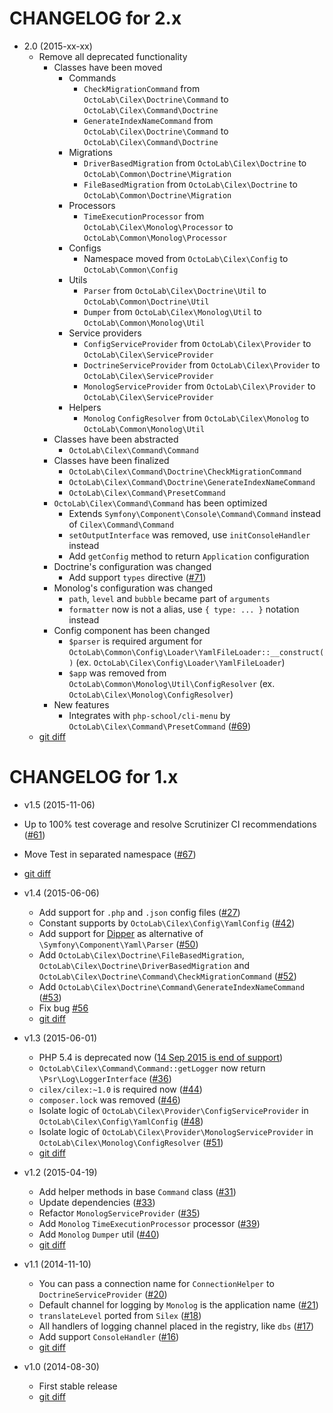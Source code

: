 CHANGELOG for 2.x
=================

* 2.0 (2015-xx-xx)
  * Remove all deprecated functionality
    * Classes have been moved
      * Commands
        * `CheckMigrationCommand` from `OctoLab\Cilex\Doctrine\Command` to `OctoLab\Cilex\Command\Doctrine`
        * `GenerateIndexNameCommand` from `OctoLab\Cilex\Doctrine\Command` to `OctoLab\Cilex\Command\Doctrine`
      * Migrations
        * `DriverBasedMigration` from `OctoLab\Cilex\Doctrine` to `OctoLab\Common\Doctrine\Migration`
        * `FileBasedMigration` from `OctoLab\Cilex\Doctrine` to `OctoLab\Common\Doctrine\Migration`
      * Processors
        * `TimeExecutionProcessor` from `OctoLab\Cilex\Monolog\Processor` to `OctoLab\Common\Monolog\Processor`
      * Configs
        * Namespace moved from `OctoLab\Cilex\Config` to `OctoLab\Common\Config`
      * Utils
        * `Parser` from `OctoLab\Cilex\Doctrine\Util` to `OctoLab\Common\Doctrine\Util`
        * `Dumper` from `OctoLab\Cilex\Monolog\Util` to `OctoLab\Common\Monolog\Util`
      * Service providers
        * `ConfigServiceProvider` from `OctoLab\Cilex\Provider` to `OctoLab\Cilex\ServiceProvider`
        * `DoctrineServiceProvider` from `OctoLab\Cilex\Provider` to `OctoLab\Cilex\ServiceProvider`
        * `MonologServiceProvider` from `OctoLab\Cilex\Provider` to `OctoLab\Cilex\ServiceProvider`
      * Helpers
        * `Monolog` `ConfigResolver` from `OctoLab\Cilex\Monolog` to `OctoLab\Common\Monolog\Util`
    * Classes have been abstracted
      * `OctoLab\Cilex\Command\Command`
    * Classes have been finalized
      * `OctoLab\Cilex\Command\Doctrine\CheckMigrationCommand`
      * `OctoLab\Cilex\Command\Doctrine\GenerateIndexNameCommand`
      * `OctoLab\Cilex\Command\PresetCommand`
    * `OctoLab\Cilex\Command\Command` has been optimized
      * Extends `Symfony\Component\Console\Command\Command` instead of `Cilex\Command\Command`
      * `setOutputInterface` was removed, use `initConsoleHandler` instead
      * Add `getConfig` method to return `Application` configuration
    * Doctrine's configuration was changed
      * Add support `types` directive ([#71](../../issues/71))
    * Monolog's configuration was changed
      * `path`, `level` and `bubble` became part of `arguments`
      * `formatter` now is not a alias, use `{ type: ... }` notation instead
    * Config component has been changed
      * `$parser` is required argument for `OctoLab\Common\Config\Loader\YamlFileLoader::__construct()`
      (ex. `OctoLab\Cilex\Config\Loader\YamlFileLoader`)
      * `$app` was removed from `OctoLab\Common\Monolog\Util\ConfigResolver`
      (ex. `OctoLab\Cilex\Monolog\ConfigResolver`)
    * New features
      * Integrates with `php-school/cli-menu` by `OctoLab\Cilex\Command\PresetCommand` ([#69](../../issues/69))
  * [git diff](../../compare/1.x...master)

CHANGELOG for 1.x
=================

* v1.5 (2015-11-06)

 * Up to 100% test coverage and resolve Scrutinizer CI recommendations ([#61](../../issues/61))
 * Move Test in separated namespace ([#67](../../issue/67))
 * [git diff](../../compare/v1.4.3...v1.5.1)

* v1.4 (2015-06-06)

  * Add support for `.php` and `.json` config files ([#27](../../issues/27))
  * Constant supports by `OctoLab\Cilex\Config\YamlConfig` ([#42](../../issues/42))
  * Add support for [Dipper](https://github.com/secondparty/dipper) as alternative of `\Symfony\Component\Yaml\Parser`
  ([#50](../../issues/50))
  * Add `OctoLab\Cilex\Doctrine\FileBasedMigration`, `OctoLab\Cilex\Doctrine\DriverBasedMigration` and
  `OctoLab\Cilex\Doctrine\Command\CheckMigrationCommand` ([#52](../../issues/52))
  * Add `OctoLab\Cilex\Doctrine\Command\GenerateIndexNameCommand` ([#53](../../issues/53))
  * Fix bug [#56](../../issues/56)
  * [git diff](../../compare/v1.3.2...v1.4.3)

* v1.3 (2015-06-01)

  * PHP 5.4 is deprecated now ([14 Sep 2015 is end of support](http://php.net/supported-versions.php))
  * `OctoLab\Cilex\Command\Command::getLogger` now return `\Psr\Log\LoggerInterface` ([#36](../../issues/36))
  * `cilex/cilex:~1.0` is required now ([#44](../../issues/44))
  * `composer.lock` was removed ([#46](../../issues/46))
  * Isolate logic of `OctoLab\Cilex\Provider\ConfigServiceProvider` in `OctoLab\Cilex\Config\YamlConfig`
  ([#48](../../issues/48))
  * Isolate logic of `OctoLab\Cilex\Provider\MonologServiceProvider` in `OctoLab\Cilex\Monolog\ConfigResolver`
  ([#51](../../issues/51))
  * [git diff](../../compare/v1.2.3...v1.3.2)

* v1.2 (2015-04-19)

  * Add helper methods in base `Command` class ([#31](../../issues/31))
  * Update dependencies ([#33](../../issues/33))
  * Refactor `MonologServiceProvider` ([#35](../../issues/35))
  * Add `Monolog` `TimeExecutionProcessor` processor ([#39](../../issues/39))
  * Add `Monolog` `Dumper` util ([#40](../../issues/40))
  * [git diff](../../compare/v1.1.4...v1.2.3)

* v1.1 (2014-11-10)

  * You can pass a connection name for `ConnectionHelper` to `DoctrineServiceProvider` ([#20](../../issues/20))
  * Default channel for logging by `Monolog` is the application name ([#21](../../issues/21))
  * `translateLevel` ported from `Silex` ([#18](../../issues/18))
  * All handlers of logging channel placed in the registry, like `dbs` ([#17](../../issues/17))
  * Add support `ConsoleHandler` ([#16](../../issues/16))
  * [git diff](../../compare/v1.0.1...v1.1.4)

* v1.0 (2014-08-30)

  * First stable release
  * [git diff](../../compare/v0.6...v1.0.1)
